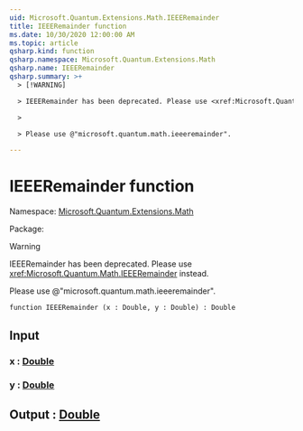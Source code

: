 ```yaml
---
uid: Microsoft.Quantum.Extensions.Math.IEEERemainder
title: IEEERemainder function
ms.date: 10/30/2020 12:00:00 AM
ms.topic: article
qsharp.kind: function
qsharp.namespace: Microsoft.Quantum.Extensions.Math
qsharp.name: IEEERemainder
qsharp.summary: >+
  > [!WARNING]

  > IEEERemainder has been deprecated. Please use <xref:Microsoft.Quantum.Math.IEEERemainder> instead.

  >

  > Please use @"microsoft.quantum.math.ieeeremainder".

---
```


# IEEERemainder function

Namespace: [Microsoft.Quantum.Extensions.Math](xref:Microsoft.Quantum.Extensions.Math)

Package: [](https://nuget.org/packages/)


> [!WARNING]
> IEEERemainder has been deprecated. Please use <xref:Microsoft.Quantum.Math.IEEERemainder> instead.
>
> Please use @"microsoft.quantum.math.ieeeremainder".



```qsharp
function IEEERemainder (x : Double, y : Double) : Double
```


## Input

### x : [Double](xref:microsoft.quantum.lang-ref.double)




### y : [Double](xref:microsoft.quantum.lang-ref.double)





## Output : [Double](xref:microsoft.quantum.lang-ref.double)

